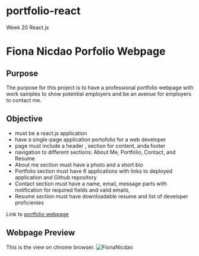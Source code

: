 # portfolio-react
Week 20 React.js
# Fiona Nicdao Porfolio Webpage

## Purpose 
The purpose for this project is to have a professional portfolio webpage with work samples to show potential employers and be an avenue for employers to contact me. 

## Objective 
- must be a react.js application
- have a single-page application portofolio for a web developer
- page must include a header , section for content, anda footer
- navigation to different sections: About Me, Portfolio, Contact, and Resume 
- About me section must have a photo and a short bio 
- Portfolio section must have 6 applications with links to deployed application and Github repository
- Contact section must have a name, email, message parts with notification for required fields and valid emails,
- Resume section must have downloadable resume and list of developer proficienies

Link to [portfolio webpage]()

## Webpage Preview 
This is the view on chrome browser. 
![FionaNicdao]()
